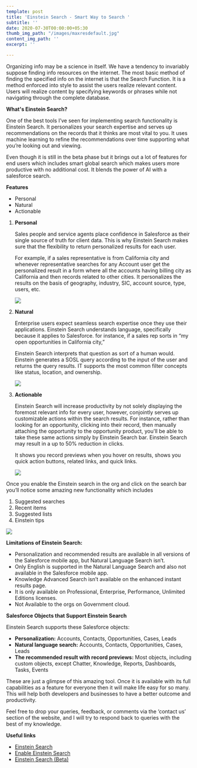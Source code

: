 ```yaml
---
template: post
title: 'Einstein Search - Smart Way to Search '
subtitle: ''
date: 2020-07-30T00:00:00+05:30
thumb_img_path: "/images/maxresdefault.jpg"
content_img_path: ''
excerpt: ''

---
```

Organizing info may be a science in itself. We have a tendency to invariably suppose finding info resources on the internet. The most basic method of finding the specified info on the internet is that the Search Function. It is a method enforced into style to assist the users realize relevant content. Users will realize content by specifying keywords or phrases while not navigating through the complete database.

**What's Einstein Search?**

One of the best tools I’ve seen for implementing search functionality is Einstein Search. It personalizes your search expertise and serves up recommendations on the records that it thinks are most vital to you. It uses machine learning to refine the recommendations over time supporting what you’re looking out and viewing.

Even though it is still in the beta phase but it brings out a lot of features for end users which includes smart global search which makes users more productive with no additional cost. It blends the power of AI with a salesforce search.

**Features**

* Personal
* Natural
* Actionable

1. **Personal**

   Sales people and service agents place confidence in Salesforce as their single source of truth for client data. This is why Einstein Search makes sure that the flexibility to return personalized results for each user.

   For example, if a sales representative is from California city and whenever representative searches for any Account user get the personalized result in a form where all the accounts having billing city as California and then records related to other cities. It personalizes the results on the basis of geography, industry, SIC, account source, type, users, etc.

   ![](/images/personal.png)
2. **Natural**

   Enterprise users expect seamless search expertise once they use their applications. Einstein Search understands language, specifically because it applies to Salesforce. for instance, if a sales rep sorts in “my open opportunities in California city,”

   Einstein Search interprets that question as sort of a human would. Einstein generates a SOSL query according to the input of the user and returns the query results. IT supports the most common filter concepts like status, location, and ownership.

   ![](/images/natural.png)
3. **Actionable**

   Einstein Search will increase productivity by not solely displaying the foremost relevant info for every user, however, conjointly serves up customizable actions within the search results. For instance, rather than looking for an opportunity, clicking into their record, then manually attaching the opportunity to the opportunity product, you'll be able to take these same actions simply by Einstein Search bar. Einstein Search may result in a up to 50% reduction in clicks.

   It shows you record previews when you hover on results, shows you quick action buttons, related links, and quick links.

   ![](/images/actionable.png)

Once you enable the Einstein search in the org and click on the search bar you’ll notice some amazing new functionality which includes

1. Suggested searches
2. Recent items
3. Suggested lists
4. Einstein tips

![](/images/setup-image.png)

**Limitations of Einstein Search:**

* Personalization and recommended results are available in all versions of the Salesforce mobile app, but Natural Language Search isn’t.
* Only English is supported in the Natural Language Search and also not available in the Salesforce mobile app.
* Knowledge Advanced Search isn’t available on the enhanced instant results page.
* It is only available on Professional, Enterprise, Performance, Unlimited Editions licenses.
* Not Available to the orgs on  Government cloud.

**Salesforce Objects that Support Einstein Search**

Einstein Search supports these Salesforce objects:

* **Personalization:** Accounts, Contacts, Opportunities, Cases, Leads
* **Natural language search:** Accounts, Contacts, Opportunities, Cases, Leads
* **The recommended result with record previews:** Most objects, including custom objects, except Chatter, Knowledge, Reports, Dashboards, Tasks, Events

These are just a glimpse of this amazing tool. Once it is available with its full capabilities as a feature for everyone then it will make life easy for so many. This will help both developers and businesses to have a better outcome and productivity.

Feel free to drop your queries, feedback, or comments via the ‘contact us’ section of the website, and I will try to respond back to queries with the best of my knowledge.

**Useful links**

* [Einstein Search](https://www.salesforce.com/blog/2019/09/introducing-einstein-search.html#:\~:text=An%20actionable%20search%20bar%20for,actions%20within%20the%20search%20results. "Einstein Search")
* [Enable Einstein Search](https://help.salesforce.com/articleView?id=search_einstein_setup.htm&type=5 "Enable Einstein Search")
* [Einstein Search (Beta)](https://help.salesforce.com/articleView?id=search_einstein.htm&type=5 "Einstein Search (Beta)")